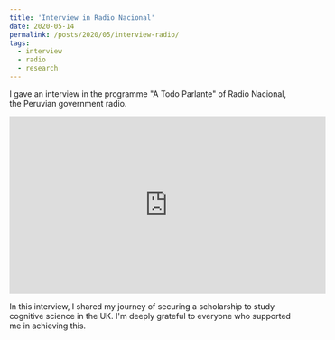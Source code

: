 ```yaml
---
title: 'Interview in Radio Nacional'
date: 2020-05-14
permalink: /posts/2020/05/interview-radio/
tags:
  - interview
  - radio
  - research
---
```


I gave an interview in the programme "A Todo Parlante" of Radio Nacional, the Peruvian government radio.

<iframe src="https://www.facebook.com/plugins/video.php?height=314&href=https%3A%2F%2Fwww.facebook.com%2Fradionacionaldelperu%2Fvideos%2F257321995688044%2F&show_text=false&width=560&t=0" width="560" height="314" style="border:none;overflow:hidden" scrolling="no" frameborder="0" allowfullscreen="true" allow="autoplay; clipboard-write; encrypted-media; picture-in-picture; web-share" allowFullScreen="true"></iframe>

In this interview, I shared my journey of securing a scholarship to study cognitive science in the UK. I'm deeply grateful to everyone who supported me in achieving this.